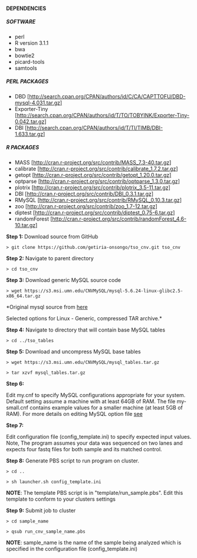 #### DEPENDENCIES

##### SOFTWARE
- perl 
- R version 3.1.1
- bwa
- bowtie2
- picard-tools
- samtools

##### PERL PACKAGES
- DBD           [http://search.cpan.org/CPAN/authors/id/C/CA/CAPTTOFU/DBD-mysql-4.031.tar.gz]
- Exporter-Tiny [http://search.cpan.org/CPAN/authors/id/T/TO/TOBYINK/Exporter-Tiny-0.042.tar.gz]
- DBI           [http://search.cpan.org/CPAN/authors/id/T/TI/TIMB/DBI-1.633.tar.gz]

##### R PACKAGES
- MASS         [http://cran.r-project.org/src/contrib/MASS_7.3-40.tar.gz]
- calibrate    [http://cran.r-project.org/src/contrib/calibrate_1.7.2.tar.gz]
- getopt       [http://cran.r-project.org/src/contrib/getopt_1.20.0.tar.gz]
- optparse     [http://cran.r-project.org/src/contrib/optparse_1.3.0.tar.gz]
- plotrix      [http://cran.r-project.org/src/contrib/plotrix_3.5-11.tar.gz]
- DBI          [http://cran.r-project.org/src/contrib/DBI_0.3.1.tar.gz]
- RMySQL       [http://cran.r-project.org/src/contrib/RMySQL_0.10.3.tar.gz]
- zoo          [http://cran.r-project.org/src/contrib/zoo_1.7-12.tar.gz]
- diptest      [http://cran.r-project.org/src/contrib/diptest_0.75-6.tar.gz]
- randomForest [http://cran.r-project.org/src/contrib/randomForest_4.6-10.tar.gz]

**Step 1:** Download source from GitHub

`> git clone https://github.com/getiria-onsongo/tso_cnv.git tso_cnv`

**Step 2:** Navigate to parent directory

`> cd tso_cnv`

**Step 3:** Download generic MySQL source code

`> wget https://s3.msi.umn.edu/CNVMySQL/mysql-5.6.24-linux-glibc2.5-x86_64.tar.gz`

*Original mysql source from [here](https://dev.mysql.com/downloads/mysql/)

Selected options for Linux - Generic, compressed TAR archive.*

**Step 4:** Navigate to directory that will contain base MySQL tables

`> cd ../tso_tables`

**Step 5:** Download and uncompress MySQL base tables

`> wget https://s3.msi.umn.edu/CNVMySQL/mysql_tables.tar.gz`

`> tar xzvf mysql_tables.tar.gz`

**Step 6:** 

Edit my.cnf to specify MySQL configurations appropriate for your system. 
     Default setting assume a machine with at least 64GB of RAM. The file my-small.cnf
     contains example values for a smaller machine (at least 5GB of RAM). For more
     details on editing MySQL option file [see](https://dev.mysql.com/doc/refman/5.1/en/option-files.html)

**Step 7:** 

Edit configuration file (config_template.ini) to specify expected input values. Note, 
     The program assumes your data was sequenced on two lanes and expects four fastq files for
     both sample and its matched control. 
     

**Step 8:** Generate PBS script to run program on cluster. 

`> cd ..`

`> sh launcher.sh config_template.ini`

**NOTE**: The template PBS script is in "template/run_sample.pbs". Edit this template to 
conform to your clusters settings

**Step 9:** Submit job to cluster

`> cd sample_name`

`> qsub run_cnv_sample_name.pbs`

**NOTE**: sample_name is the name of the sample being analyzed which is specified in the 
      configuration file (config_template.ini)
